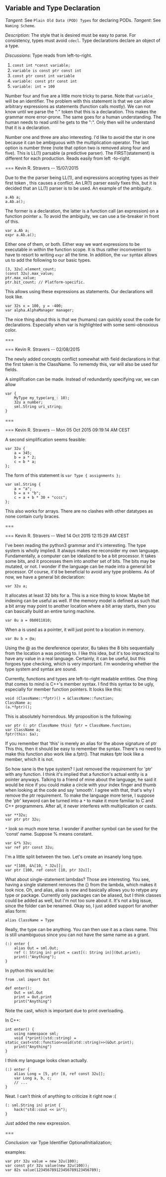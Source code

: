 ## Variable and Type Declaration ##
*Tangent*: See `Plain Old Data (POD) Types` for declaring PODs.
*Tangent*: See `Naming Scheme`.

*Description*: The style that is desired must be easy to parse. For consistency,
types must avoid `cdecl`. Type declarations declare an object of a type.

*Discussions*: Type reads from left-to-right.

1. `const int *const variable;`
2. `variable is const ptr const int`
3. `const ptr const int variable`
4. `variable: const ptr const int`
5. `variable: int = 100`

Number four and five are a little more tricky to parse. Note that `variable_` will
be an identifier. The problem with this statement is that we can allow arbitrary expressions
as statements (function calls mostly). We can not know until we parse the ":" token
that this is a declaration. This makes the grammar more error-prone. The same goes
for a human understanding. The human needs to read until he gets to the ":". Only then
will he understand that it is a declaration.

Number one and three are also interesting. I'd like to avoid the star in one because
it can be ambiguous with the multiplication operator. The last option is number three
(note that option two is removed along four and five).  This is LL(1) parsable (a predictive
parser). The FIRST(statement) is different for each production. Reads easily from left
-to-right.

=== Kevin R. Stravers -- 15/07/2015

Due to the the parser being LL(1), and expressions accepting types as their first token
, this causes a conflict. An LR(1) parser easily fixes this, but it is decided that
an LL(1) parser is to be used. An example of the ambiguity.

	a.Ab a;
	a.Ab.a();

The former is a declaration, the latter is a function call (an expression) on a function
pointer `a`. To avoid the ambiguity, we can use a tie-breaker in front
of this.

	var a.Ab a;
	expr a.Ab.a();

Either one of them, or both. Either way we want expressions to be executable in
within the function scope. It is thus rather inconvenient to have to resort to
writing `expr` all the time. In addition, the `var` syntax allows us to add the
following to our basic types.

	[3, 32u].element_count;
	(const 32u).max_value;
	ptr.max_value;
	ptr.bit_count; // Platform-specific.

This allows using these expressions as statements. Our declarations will look
like.

    var 32s x = 100, y = -400;
    var alpha.AlphaManager manager;

The nice thing about this is that we (humans) can quickly scout the code for
declarations. Especially when var is highlighted with some semi-obnoxious color.

===

=== Kevin R. Stravers -- 02/08/2015

The newly added concepts conflict somewhat with field declarations in that the first
token is the ClassName. To rememdy this, var will also be used for fields.

A simplifcation can be made. Instead of redundantly specifying var, we can allow

	var {
		MyType my_type(arg_: 10);
		32u a_number;
		sml.String uri_string;
	}

===

=== Kevin R. Stravers -- Mon 05 Oct 2015 09:19:14 AM CEST

A second simplification seems feasible:

	var 32u {
		a = 345;
		b = a * 2;
		c = b * a;
	};

The form of this statement is `var Type { assignments };`

	var sml.String {
		a = "a";
		b = a + "b";
		c = a + b * 30 + "cccc";
	};

This also works for arrays. There are no clashes with other datatypes as none contain
curly braces.

===

=== Kevin R. Stravers -- Wed 14 Oct 2015 12:15:29 AM CEST

I've been reading the python3 grammar and it's interesting. The type system is wholly
implied. It always makes me reconsider my own language. Fundamentally, a computer
can be idealized to be a bit processor. It takes some bits, and it processes them
into another set of bits. The bits may be mutated, or not. I wonder if the language
can be made into a general bit processor. Of course, it'd be beneficial to avoid any
type problems. As of now, we have a general bit declaration:

	var 32u a;

It allocates at least 32 bits for a. This is a nice thing to know. Maybe bit indexing
can be useful as well. If the memory model is defined as such that a bit array may
point to another location where a bit array starts, then you can basically build an
entire turing machine.

	var 8u a = 0b0011010;

When a is used as a pointer, it will just point to a location in memory.

	var 8u b = @a;

Using the @ as the dereference operator, 8u takes the 8 bits sequentially from the
location a was pointing to. I like this idea, but it's too impractical to have any
value in a real language. Certainly, it can be useful, but this forgoes type checking,
which is very important. I'm wondering whether the type system and syntax are sound.

Currently, functions and types are left-to-right readable entities. One thing that
comes to mind is C++'s member syntax. I find this syntax to be ugly, especially for
member function pointers. It looks like this:

	void (ClassName::*fptr)() = &ClassName::function;
	ClassName a;
	(a.*fptr)();

This is absolutely horrendous. My proposition is the following:

	var ptr (: ptr ClassName this) fptr = ClassName.function;
	var ClassName a;
	fptr(this: $a);

If you remember that 'this' is merely an alias for the above signature of ptr This
this, then it should be easy to remember the syntax. There's no need to make this
function also work like a.fptr(). That makes fptr look like a member, which it is
not.

So how sane is the type system? I just removed the requirement for 'ptr' with any
function. I think it's implied that a function's actual entity is a pointer anyways.
Talking to a friend of mine about the language, he said it would be nice if you could
make a circle with your index finger and thumb when looking at the code and say 'smooth'.
I agree with that, that's why I remove the ptr requirement. To make the language more
terse, I suppose the 'ptr' keyword can be turned into a `*` to make it more familiar
to C and C++ programmers. After all, it never interferes with multiplication or casts.

	var **32u;
	var ptr ptr 32u;

`*` look so much more terse. I wonder if another symbol can be used for the 'const'
name. Suppose % means constant.

	var &*% 32u;
	var ref ptr const 32u;

I'm a little split between the two. Let's create an insanely long type.

	var *[100, &%[10, * 32u]];
	var ptr [100, ref const [10, ptr 32u]];

What about single-statement lambdas? Those are interesting. You see, having a single
statement removes the {} from the lambda, which makes it look nice. Oh, and alias,
alias is new and basically allows you to retype any type or package. Currently only
packages can be aliased, but I think classes could be added as well, but I'm not too
sure about it. It's not a big issue, since the folder can be renamed. Okay so, I just
added support for another alias form:

	alias ClassName = Type

Really, the type can be anything. You can then use it as a class name. This is still
unambiguous since you can not have the same name as a grant.

	(:) enter {
		alias Out = sml.Out;
		ref (: String in) print = cast[(: String in)](Out.print);
		print(:"Anything");
	}

In python this would be:

	from .sml import Out

	def enter():
		Out = sml.Out
		print = Out.print
		print("Anything")

Note the cast, which is important due to print overloading.

In C++:

	int enter() {
		using namespace sml;
		void (*print)(std::string) = static_cast<std::function<void(std::string)>>(&Out.print);
		print("Anything")
	}

I think my language looks clean actually.

	(:) enter {
		alias Long = [5, ptr [8, ref const 32u]];
		var Long a, b, c;
		// ...
	}

Neat. I can't think of anything to criticize it right now :(

	(: sml.String in) print {
		hack("std::cout << in");
	}

Just added the new expression.

===

*Conclusion*:
	var Type Identifier OptionalInitialization;

examples:

	var ptr 32u value = new 32u(100);
	var const ptr 32u value(new 32u(100));
	var 82s value(123456789123456789123456789);
